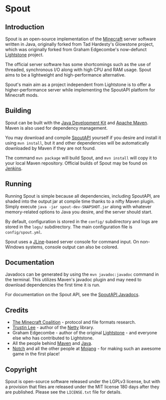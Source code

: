 Spout
==========
Introduction
------------
Spout is an open-source implementation of the [Minecraft](http://minecraft.net) 
server software written in Java, originally forked from Tad Hardesty's Glowstone
project, which was originally forked from Graham Edgecombe's now-defunct
[Lightstone](https://github.com/grahamedgecombe/lightstone) project.

The official server software has some shortcomings such as the use of threaded,
synchronous I/O along with high CPU and RAM usage. Spout aims to be a
lightweight and high-performance alternative.

Spout's main aim as a project independent from Lightstone is to offer a
higher-performance server while implementing the SpoutAPI platform for Minecraft mods.


Building
--------
Spout can be built with the
[Java Development Kit](http://oracle.com/technetwork/java/javase/downloads) and
[Apache Maven](http://maven.apache.org). Maven is also used for dependency
management.

You may download and compile [SpoutAPI](https://github.com/SpoutDev/SpoutAPI)
yourself if you desire and install it using `mvn install`, but it and other
dependencies will be automatically downloaded by Maven if they are not found.

The command `mvn package` will build Spout, and `mvn install` will copy it
to your local Maven repository. Official builds of Spout may be found on
[Jenkins](http://ci.getspout.org/job/Spout).

Running
-------
Running Spout is simple because all dependencies, including SpoutAPI, are
shaded into the output jar at compile time thanks to a nifty Maven plugin.
Simply execute `java -jar spout-dev-SNAPSHOT.jar` along with whatever
memory-related options to Java you desire, and the server should start.

By default, configuration is stored in the `config/` subdirectory and logs
are stored in the `logs/` subdirectory. The main configuration file is
`config/spout.yml`. 

Spout uses a [JLine](http://jline.sf.net)-based server console for command
input. On non-Windows systems, console output can also be colored. 

Documentation
-------------
Javadocs can be generated by using the `mvn javadoc:javadoc` command in the
terminal. This utilizes Maven's javadoc plugin and may need to download
dependencies the first time it is run.

For documentation on the Spout API, see the
[SpoutAPI Javadocs](http://jd.getspout.org/).

Credits
-------
 * [The Minecraft Coalition](http://wiki.vg/wiki) - protocol and file formats
   research.
 * [Trustin Lee](http://gleamynode.net) - author of the
   [Netty](http://jboss.org/netty) library.
 * Graham Edgecombe - author of the original
   [Lightstone](https://github.com/grahamedgecombe/lightstone) - and everyone
   else who has contributed to Lightstone.
 * All the people behind [Maven](http://maven.apache.org) and
   [Java](http://java.oracle.com).
 * [Notch](http://mojang.com/notch) and all the other people at
   [Mojang](http://mojang.com) - for making such an awesome game in the first
   place!

Copyright
---------
Spout is open-source software released under the LGPLv3 license, but with a 
provision that files are released under the MIT license 180 days after they
are published. Please see the `LICENSE.txt` file for details.
